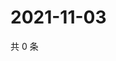 # 2021-11-03

共 0 条

<!-- BEGIN WEIBO -->
<!-- 最后更新时间 Wed Nov 03 2021 01:24:33 GMT+0800 (China Standard Time) -->

<!-- END WEIBO -->
